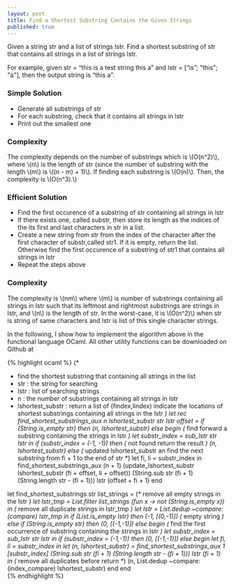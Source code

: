 ```yaml
---
layout: post
title: Find a Shortest Substring Contains the Given Strings
published: true
---
```


Given a string str and a list of strings lstr. Find a shortest substring of str that 
contains all strings in a list of strings lstr. 

For example, given str = “this is a test string this a” and lstr = [“is”; "this"; "a"], then the output string is “this a”.

### Simple Solution

- Generate all substrings of str
- For each substring, check that it contains all strings in lstr
- Print out the smallest one

### Complexity

The complexity depends on the number of substrings which is \\(O(n^2)\\), where \\(n\\) is the length of str (since the number of substring with the length \\(m\\) is \\((n - m) + 1)\\). If finding each substring is \\(O(n)\\). Then, the complexity is \\(O(n^3).\\) 

### Efficient Solution

- Find the first occurence of a substring of str containing all strings in lstr
- If there exists one, called substr, then store its length as the indices of the its first and last characters in str in a list. 
- Create a new string from str from the index of the character after the first character of substr,called str1. If it is empty, return the list. Otherwise find the first occurence of a substring of str1 that contains all strings in lstr
- Repeat the steps above

### Complexity

The complexity is \\(nm\\) where \\(m\\) is number of substrings containing all strings in lstr such that its leftmost and rightmost substrings are strings in lstr, and \\(n\\) is the length of str. In the worst-case, it is \\(O(n^2)\\) when str is string of same characters and lstr is list of this single character strings. 

In the following, I show how to implement the algorithm above in the functional language OCaml. All other utility functions can be 
downloaded on Github at 

{% highlight ocaml %}
(*
 * find the shortest substring that containing all strings in the list
 * str : the string for searching
 * lstr : list of searching strings
 * n : the number of substrings containing all strings in lstr
 * lshortest_substr : return a list of (findex,lindex) indicate the locations of shortest substrings containing all strings in the lstr
 *)
let rec find_shortest_substrings_aux n lshortest_substr str lstr offset = 
  if (String.is_empty str) then
    (n, lshortest_substr)
  else
    begin
      (* find forward a substring containing the strings in lstr *)
      let substr_index = sub_lstr str lstr in 
      if (substr_index = (-1, -1)) then 
        (* not found return the result *)
        (n, lshortest_substr)
      else 
        (* updated lshortest_substr an find the next substring from fi + 1 to the end of str *)
        let fi, li = substr_index in 
        find_shortest_substrings_aux (n + 1) (update_lshortest_substr lshortest_substr (fi + offset, li + offset)) (String.sub str (fi + 1) (String.length str - (fi + 1))) lstr (offset + fi + 1)
    end

let find_shortest_substrings str list_strings = 
  (* remove all empty strings in the lstr *)
  let lstr_tmp = List.filter list_strings (fun x -> not (String.is_empty x)) in 
  (* remove all duplicate strings in lstr_tmp *)
  let lstr = List.dedup ~compare:(compare) lstr_tmp in 
  if (List.is_empty lstr) then 
    (-1, [(0,-1)]) (* empty string *)
  else if (String.is_empty str) then
   (0, [(-1,-1)])
  else
    begin
      (* find the first occurrence of substring containing the strings in lstr *)
      let substr_index = sub_lstr str lstr in 
        if (substr_index = (-1,-1)) then 
          (0, [(-1,-1)])
        else 
          begin
            let fi, li = substr_index in 
            let (n, lshortest_substr) = find_shortest_substrings_aux 1 [substr_index] (String.sub str (fi + 1) (String.length str - (fi + 1))) lstr (fi + 1) in 
            (* remove all duplicates before return *)
            (n, List.dedup ~compare:(index_compare) lshortest_substr)
          end
    end		
{% endhighlight %}